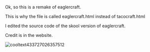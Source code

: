 Ok, so this is a remake of eaglercraft.

This is why the file is called eaglercraft.html instead of tacocraft.html

I edited the source code of the skool version of eaglercraft.

Credit is in the website.

![cooltext433727026357512](https://user-images.githubusercontent.com/119009502/232169096-cb96a9ef-3693-4ca7-b58e-9378120b4ee6.png)
